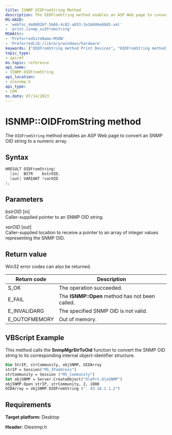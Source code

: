 ```yaml
---
title: ISNMP OIDFromString Method
description: The OIDFromString method enables an ASP Web page to convert an SNMP OID string to a numeric array.
MS-HAID:
- 'webfnc_de08026f-5b6b-4c82-a653-2e16606e6b85.xml'
- 'print.isnmp_oidfromstring'
MSHAttr:
- 'PreferredSiteName:MSDN'
- 'PreferredLib:/library/windows/hardware'
keywords: ["OIDFromString method Print Devices", "OIDFromString method Print Devices , ISNMP interface", "ISNMP interface Print Devices , OIDFromString method"]
topic_type:
- apiref
ms.topic: reference
api_name:
- ISNMP.OIDFromString
api_location:
- olesnmp.h
api_type:
- COM
ms.date: 07/14/2023
---
```


# ISNMP::OIDFromString method

The `OIDFromString` method enables an ASP Web page to convert an SNMP OID string to a numeric array.

## Syntax

```cpp
HRESULT OIDFromString(
  [in]  BSTR    bstrOID,
  [out] VARIANT *varOID
);
```

## Parameters

*bstrOID* \[in\]  
Caller-supplied pointer to an SNMP OID string.

*varOID* \[out\]  
Caller-supplied location to receive a pointer to an array of integer values representing the SNMP OID.

## Return value

Win32 error codes can also be returned.

| Return code | Description |
|--|--|
| S_OK | The operation succeeded. |
| E_FAIL | The **ISNMP::Open** method has not been called. |
| E_INVALIDARG | The specified SNMP OID is not valid. |
| E_OUTOFMEMORY | Out of memory. |

## VBScript Example

This method calls the **SnmpMgrStrToOid** function to convert the SNMP OID string to its corresponding internal object-identifier structure.

```vb
Dim StrIP, strCommunity, objSNMP, OIDArray
strIP = Session("MS_IPaddress")
strCommunity = Session ("MS_Community")
Set objSNMP = Server.CreateObject("OlePrn.OleSNMP")
objSNMP.Open strIP, strCommunity, 2, 1000
OIDArray = objSNMP.OIDFromString (". 43.18.1.1.2")
```

## Requirements

**Target platform:** Desktop

**Header:** Olesnmp.h
